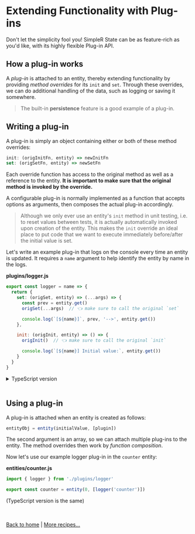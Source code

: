 # Extending Functionality with Plug-ins

Don't let the simplicity fool you! SimpleR State can be as feature-rich as you'd like, with its highly flexible Plug-in API.


## How a plug-in works

A _plug-in_ is attached to an entity, thereby extending functionality by providing _method overrides_ for its `init` and `set`. Through these overrides, we can do additional handling of the data, such as logging or saving it somewhere.

> The built-in __persistence__ feature is a good example of a plug-in.


## Writing a plug-in

A plug-in is simply an object containing either or both of these method overrides:
```js
init: (origInitFn, entity) => newInitFn
set: (origSetFn, entity) => newSetFn
```
Each override function has access to the original method as well as a reference to the entity. __It is important to make sure that the original method is invoked by the override.__

A configurable plug-in is normally implemented as a function that accepts options as arguments, then composes the actual plug-in accordingly.

> Although we only ever use an entity's `init` method in unit testing, i.e. to reset values between tests, it is actually automatically invoked upon creation of the entity. This makes the `init` override an ideal place to put code that we want to execute immediately before/after the initial value is set.

Let's write an example plug-in that logs on the console every time an entity is updated. It requires a `name` argument to help identify the entity by name in the logs.

**plugins/logger.js**
```js
export const logger = name => {
  return {
    set: (origSet, entity) => (...args) => {
      const prev = entity.get()
      origSet(...args)  // 👈 make sure to call the original `set`

      console.log(`[${name}]`, prev, '-->', entity.get())
    },

    init: (origInit, entity) => () => {
      origInit()  // 👈 make sure to call the original `init`

      console.log(`[${name}] Initial value:`, entity.get())
    }
  }
}
```

<details>
  <summary>TypeScript version</summary><br/>

**plugins/logger.ts**
```ts
import { Plugin } from 'simpler-state'
//                                      👇
export const logger = (name: string): Plugin => {
  return {
    set: (origSet, entity) => (...args) => {
      const prev = entity.get()
      origSet(...args)  // 👈 make sure to call the original `set`

      console.log(`${name}:`, prev, '-->', entity.get())
    },

    init: (origInit, entity) => () => {
      origInit()  // 👈 make sure to call the original `init`

      console.log(`[${name}] Initial value:`, entity.get())
    }
  }
}
```
Explicitly typing the return value as `Plugin` allows type inference to take care of the rest of the typings.

</details><br />


## Using a plug-in

A plug-in is attached when an entity is created as follows:
```js
entityObj = entity(initialValue, [plugin])
```
The second argument is an array, so we can attach multiple plug-ins to the entity. The method overrides then work by _function composition_.

Now let's use our example logger plug-in in the `counter` entity:

**entities/counter.js**
```js
import { logger } from './plugins/logger'

export const counter = entity(0, [logger('counter')])
```
(TypeScript version is the same)


<br /><br />
[Back to home](index.html) | [More recipes...](recipes.html)
